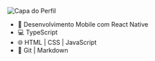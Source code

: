 
![Capa do Perfil](https://th.bing.com/th/id/OIG3.v77F_l.yUs996ZN03Rfp?w=1024&h=1024&rs=1&pid=ImgDetMain)



- 📱 Desenvolvimento Mobile com React Native
- 💻 TypeScript
- 🌐 HTML | CSS | JavaScript
- 🔧 Git | Markdown

